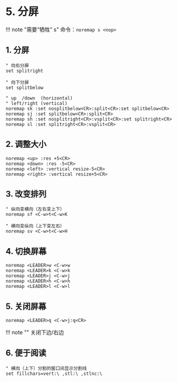 # 5. 分屏

!!! note "需要“牺牲” s"
    命令：`noremap s <nop>`

## 1. 分屏

```
" 向右分屏
set splitright

" 向下分屏
set splitbelow

" up  /down  (horizontal)
" left/right (vertical)
noremap sk :set nosplitbelow<CR>:split<CR>:set splitbelow<CR>
noremap sj :set splitbelow<CR>:split<CR>
noremap sh :set nosplitright<CR>:vsplit<CR>:set splitright<CR>
noremap sl :set splitright<CR>:vsplit<CR>
```

## 2. 调整大小

```
noremap <up> :res +5<CR>
noremap <down> :res -5<CR>
noremap <left> :vertical resize-5<CR>
noremap <right> :vertical resize+5<CR>
```

## 3. 改变排列

```
" 纵向变横向（左右变上下）
noremap sf <C-w>t<C-w>K

" 横向变纵向（上下变左右）
noremap sv <C-w>t<C-w>H
```

## 4. 切换屏幕

```
noremap <LEADER>w <C-w>w
noremap <LEADER>k <C-w>k
noremap <LEADER>j <C-w>j
noremap <LEADER>h <C-w>h
noremap <LEADER>l <C-w>l
```

## 5. 关闭屏幕

`noremap <LEADER>q <C-w>j:q<CR>`

!!! note ""
    关闭下边/右边

## 6. 便于阅读

```
" 横向（上下）分割的窗口间显示分割线
set fillchars=vert:\ ,stl:\ ,stlnc:\
```
